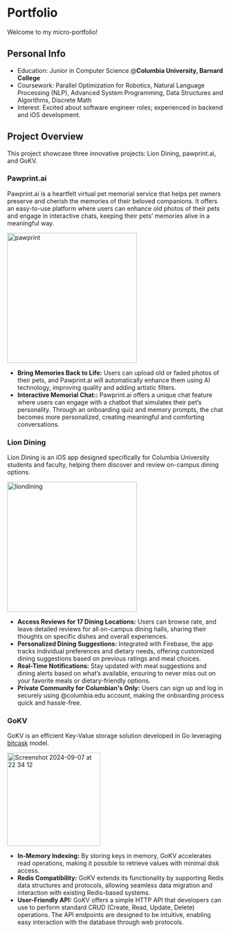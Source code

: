 # Portfolio
Welcome to my micro-portfolio!

## Personal Info
- Education: Junior in Computer Science @**Columbia University, Barnard College**
- Coursework: Parallel Optimization for Robotics, Natural Language Processing (NLP), Advanced System Programming, Data Structures and Algorithms, Discrete Math
- Interest: Excited about software engineer roles; experienced in backend and iOS development.

## Project Overview
This project showcase three innovative projects: Lion Dining, pawprint.ai, and GoKV.

### Pawprint.ai 
Pawprint.ai is a heartfelt virtual pet memorial service that helps pet owners preserve and cherish the memories of their beloved companions. It offers an easy-to-use platform where users can enhance old photos of their pets and engage in interactive chats, keeping their pets’ memories alive in a meaningful way.

<img width="300" alt="pawprint" src="https://github.com/user-attachments/assets/1caa2e8c-8178-449b-bbcf-a3bffa250352">

- **Bring Memories Back to Life:** Users can upload old or faded photos of their pets, and Pawprint.ai will automatically enhance them using AI technology, improving quality and adding artistic filters.
- **Interactive Memorial Chat::** Pawprint.ai offers a unique chat feature where users can engage with a chatbot that simulates their pet’s personality. Through an onboarding quiz and memory prompts, the chat becomes more personalized, creating meaningful and comforting conversations.
  
### Lion Dining
Lion Dining is an iOS app designed specifically for Columbia University students and faculty, helping them discover and review on-campus dining options. 

<img width="300" alt="liondining" src="https://github.com/user-attachments/assets/21469224-e2ff-45b2-94d2-3e8a678325bd">

- **Access Reviews for 17 Dining Locations:** Users can browse rate, and leave detailed reviews for all on-campus dining halls, sharing their thoughts on specific dishes and overall experiences.
- **Personalized Dining Suggestions:** Integrated with Firebase, the app tracks individual preferences and dietary needs, offering customized dining suggestions based on previous ratings and meal choices.
- **Real-Time Notifications:** Stay updated with meal suggestions and dining alerts based on what’s available, ensuring to never miss out on your favorite meals or dietary-friendly options.
- **Private Community for Columbian's Only:** Users can sign up and log in securely using @columbia.edu account, making the onboarding process quick and hassle-free.

### GoKV
GoKV is an efficient Key-Value storage solution developed in Go leveraging [bitcask](https://medium.com/@arpitbhayani/bitcask-a-log-structured-fast-kv-store-c6c728a9536b) model.

<img width="215" alt="Screenshot 2024-09-07 at 22 34 12" src="https://github.com/user-attachments/assets/009ba424-68f4-4ba8-8fee-20c972a150ad">

- **In-Memory Indexing:** By storing keys in memory, GoKV accelerates read operations, making it possible to retrieve values with minimal disk access.
- **Redis Compatibility:** GoKV extends its functionality by supporting Redis data structures and protocols, allowing seamless data migration and interaction with existing Redis-based systems.
- **User-Friendly API:** GoKV offers a simple HTTP API that developers can use to perform standard CRUD (Create, Read, Update, Delete) operations. The API endpoints are designed to be intuitive, enabling easy interaction with the database through web protocols.

  
